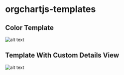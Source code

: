 # orgchartjs-templates
## Color Template
![alt text](https://github.com/plamen-peshev/orgchartjs-templates/blob/main/CustomTemplateColor/template.jpg)
## Template With Custom Details View
![alt text](https://github.com/plamen-peshev/orgchartjs-templates/blob/main/CustomDetailsVew/template.jpg)
